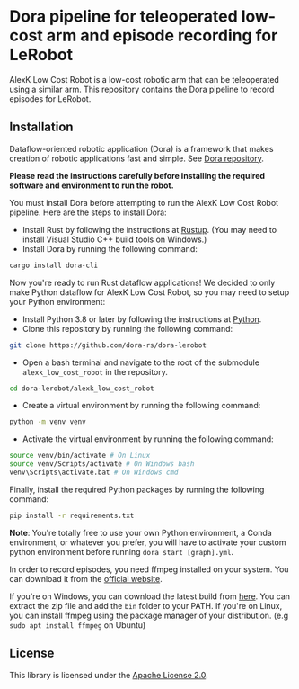 # Dora pipeline for teleoperated low-cost arm and episode recording for LeRobot

AlexK Low Cost Robot is a low-cost robotic arm that can be teleoperated using a similar arm. This repository contains
the Dora pipeline to record episodes for LeRobot.

## Installation

Dataflow-oriented robotic application (Dora) is a framework that makes creation of robotic applications fast and simple.
See [Dora repository](https://github.com/dora-rs/dora).

**Please read the instructions carefully before installing the required software and environment to run the robot.**

You must install Dora before attempting to run the AlexK Low Cost Robot pipeline. Here are the steps to install Dora:

- Install Rust by following the instructions at [Rustup](https://rustup.rs/). (You may need to install Visual Studio C++
  build tools on Windows.)
- Install Dora by running the following command:

```bash
cargo install dora-cli
```

Now you're ready to run Rust dataflow applications! We decided to only make Python dataflow for AlexK Low Cost Robot, so
you may need to setup your Python environment:

- Install Python 3.8 or later by following the instructions at [Python](https://www.python.org/downloads/).
- Clone this repository by running the following command:

```bash
git clone https://github.com/dora-rs/dora-lerobot
```

- Open a bash terminal and navigate to the root of the submodule `alexk_low_cost_robot` in the repository.

```bash
cd dora-lerobot/alexk_low_cost_robot
```

- Create a virtual environment by running the following command:

```bash
python -m venv venv
```

- Activate the virtual environment by running the following command:

```bash
source venv/bin/activate # On Linux
source venv/Scripts/activate # On Windows bash
venv\Scripts\activate.bat # On Windows cmd
```

Finally, install the required Python packages by running the following command:

```bash
pip install -r requirements.txt
```

**Note**: You're totally free to use your own Python environment, a Conda environment, or whatever you prefer, you will have to activate 
your custom python environment before running `dora start [graph].yml`.

In order to record episodes, you need ffmpeg installed on your system. You can download it from the [official website](https://ffmpeg.org/download.html).

If you're on Windows, you can download the latest build from [here](https://ffmpeg.zeranoe.com/builds/). You can extract the zip file and add the `bin` folder to your PATH.
If you're on Linux, you can install ffmpeg using the package manager of your distribution. (e.g `sudo apt install ffmpeg` on Ubuntu)

## License

This library is licensed under the [Apache License 2.0](../../LICENSE).